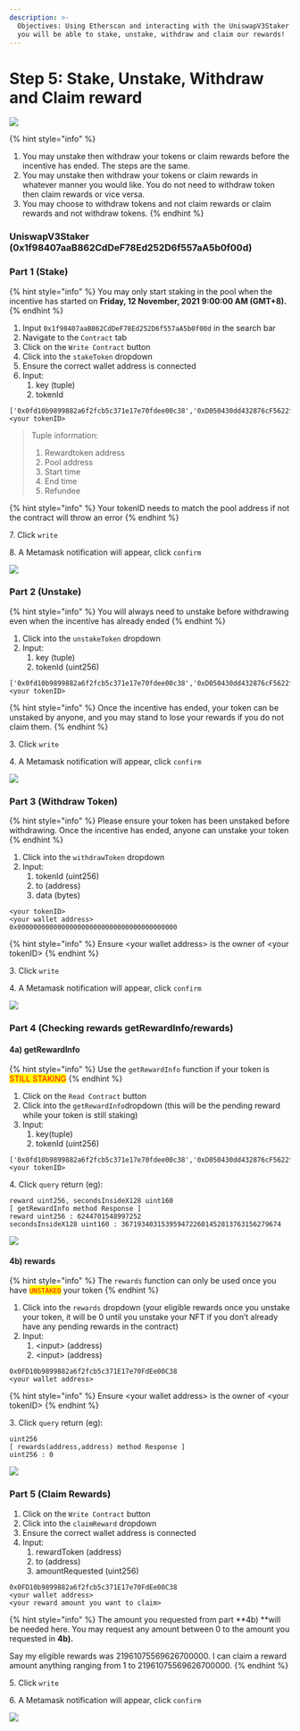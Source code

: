 ```yaml
---
description: >-
  Objectives: Using Etherscan and interacting with the UniswapV3Staker contract,
  you will be able to stake, unstake, withdraw and claim our rewards!
---
```


# Step 5: Stake, Unstake, Withdraw and Claim reward

![](<../.gitbook/assets/UniV3Staker 18-10-21.png>)

{% hint style="info" %}
1. You may unstake then withdraw your tokens or claim rewards before the incentive has ended. The steps are the same.
2. You may unstake then withdraw your tokens or claim rewards in whatever manner you would like. You do not need to withdraw token then claim rewards or vice versa.
3. You may choose to withdraw tokens and not claim rewards or claim rewards and not withdraw tokens.
{% endhint %}

### UniswapV3Staker (0x1f98407aaB862CdDeF78Ed252D6f557aA5b0f00d)

### Part 1 (Stake)

{% hint style="info" %}
You may only start staking in the pool when the incentive has started on **Friday, 12 November, 2021 9:00:00 AM (GMT+8).**
{% endhint %}

1. Input `0x1f98407aaB862CdDeF78Ed252D6f557aA5b0f00d` in the search bar
2. Navigate to the `Contract` tab
3. Click on the `Write Contract` button
4. Click into the `stakeToken` dropdown
5. Ensure the correct wallet address is connected
6. Input:
   1. key (tuple)
   2. tokenId

```
['0x0fd10b9899882a6f2fcb5c371e17e70fdee00c38','0xD050430dd432876cF5622fF60c4Dc106b64fA753',1636678800,1639184400,'0xC5eC7a3295B1C664feEe4aEA17ea96A0d30f96b2']
<your tokenID>
```

> Tuple information:
>
> 1. Rewardtoken address
> 2. Pool address
> 3. Start time
> 4. End time
> 5. Refundee

{% hint style="info" %}
Your tokenID needs to match the pool address if not the contract will throw an error
{% endhint %}

7\. Click `write`

8\. A Metamask notification will appear, click `confirm`

![](<../.gitbook/assets/UniswapV3Staker User1 Stake.PNG>)

### Part 2 (Unstake)

{% hint style="info" %}
You will always need to unstake before withdrawing even when the incentive has already ended
{% endhint %}

1. Click into the `unstakeToken` dropdown
2. Input:
   1. key (tuple)
   2. tokenId (uint256)

```
['0x0fd10b9899882a6f2fcb5c371e17e70fdee00c38','0xD050430dd432876cF5622fF60c4Dc106b64fA753',1636678800,1639184400,'0xC5eC7a3295B1C664feEe4aEA17ea96A0d30f96b2']
<your tokenID>
```

{% hint style="info" %}
Once the incentive has ended, your token can be unstaked by anyone, and you may stand to lose your rewards if you do not claim them.
{% endhint %}

3\. Click `write`

4\. A Metamask notification will appear, click `confirm`

![](<../.gitbook/assets/UniswapV3Staker User 2 Unstake.PNG>)

### Part 3 (Withdraw Token)

{% hint style="info" %}
Please ensure your token has been unstaked before withdrawing. Once the incentive has ended, anyone can unstake your token
{% endhint %}

1. Click into the `withdrawToken` dropdown
2. Input:
   1. tokenId (uint256)
   2. to (address)
   3. data (bytes)

```
<your tokenID>
<your wallet address>
0x0000000000000000000000000000000000000000
```

{% hint style="info" %}
Ensure \<your wallet address> is the owner of \<your tokenID>
{% endhint %}

3\. Click `write`

4\. A Metamask notification will appear, click `confirm`

![](<../.gitbook/assets/UniswapV3Staker User 3 (withdrawToken).PNG>)

### Part 4 (Checking rewards getRewardInfo/rewards)

#### 4a) getRewardInfo

{% hint style="info" %}
Use the `getRewardInfo` function if your token is <mark style="color:red;">STILL STAKING</mark>
{% endhint %}

1. Click on the `Read Contract` button
2. Click into the `getRewardInfo`dropdown (this will be the pending reward while your token is still staking)
3. Input:
   1. key(tuple)
   2. tokenId (uint256)

```
['0x0fd10b9899882a6f2fcb5c371e17e70fdee00c38','0xD050430dd432876cF5622fF60c4Dc106b64fA753',1636678800,1639184400,'0xC5eC7a3295B1C664feEe4aEA17ea96A0d30f96b2']
<your tokenID>
```

4\. Click `query` return (eg):

```
reward uint256, secondsInsideX128 uint160
[ getRewardInfo method Response ]
reward uint256 : 6244701548997252
secondsInsideX128 uint160 : 3671934031539594722601452813763156279674
```

![](<../.gitbook/assets/UniswapV3Staker User 4 (getRewardInfo).PNG>)

#### 4b) rewards

{% hint style="info" %}
The `rewards` function can only be used once you have <mark style="color:red;">`UNSTAKED`</mark> your token
{% endhint %}

1. Click into the `rewards` dropdown (your eligible rewards once you unstake your token, it will be 0 until you unstake your NFT if you don’t already have any pending rewards in the contract)
2. Input:
   1. \<input> (address)
   2. \<input> (address)

```
0x0FD10b9899882a6f2fcb5c371E17e70FdEe00C38
<your wallet address>
```

{% hint style="info" %}
Ensure \<your wallet address> is the owner of \<your tokenID>
{% endhint %}

3\. Click `query` return (eg):

```
uint256
[ rewards(address,address) method Response ]
uint256 : 0
```

![](<../.gitbook/assets/UniswapV3Staker User 5 (rewards).PNG>)

### Part 5 (Claim Rewards)

1. Click on the `Write Contract` button
2. Click into the `claimReward` dropdown
3. Ensure the correct wallet address is connected
4. Input:
   1. rewardToken (address)
   2. to (address)
   3. amountRequested (uint256)

```
0x0FD10b9899882a6f2fcb5c371E17e70FdEe00C38
<your wallet address>
<your reward amount you want to claim>
```

{% hint style="info" %}
The amount you requested from part \*\*4b) \*\*will be needed here. You may request any amount between 0 to the amount you requested in **4b).**

Say my eligible rewards was 21961075569626700000. I can claim a reward amount anything ranging from 1 to 21961075569626700000.
{% endhint %}

5\. Click `write`

6\. A Metamask notification will appear, click `confirm`

![](<../.gitbook/assets/UniswapV3Staker User 6 (claimReward).PNG>)
